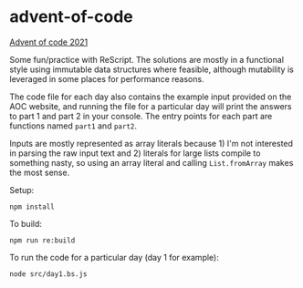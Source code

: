 # advent-of-code

[Advent of code 2021](https://adventofcode.com/2021)

Some fun/practice with ReScript. The solutions are mostly in a functional style using immutable data structures where feasible, although mutability is leveraged in some places for performance reasons.

The code file for each day also contains the example input provided on the AOC website, and running the file for a particular day will print the answers to part 1 and part 2 in your console. The entry points for each part are functions named `part1` and `part2`. 

Inputs are mostly represented as array literals because 1) I'm not interested in parsing the raw input text and 2) literals for large lists compile to something nasty, so using an array literal and calling `List.fromArray` makes the most sense.

Setup:
```
npm install
```

To build:
```
npm run re:build
```

To run the code for a particular day (day 1 for example):
```
node src/day1.bs.js
```


